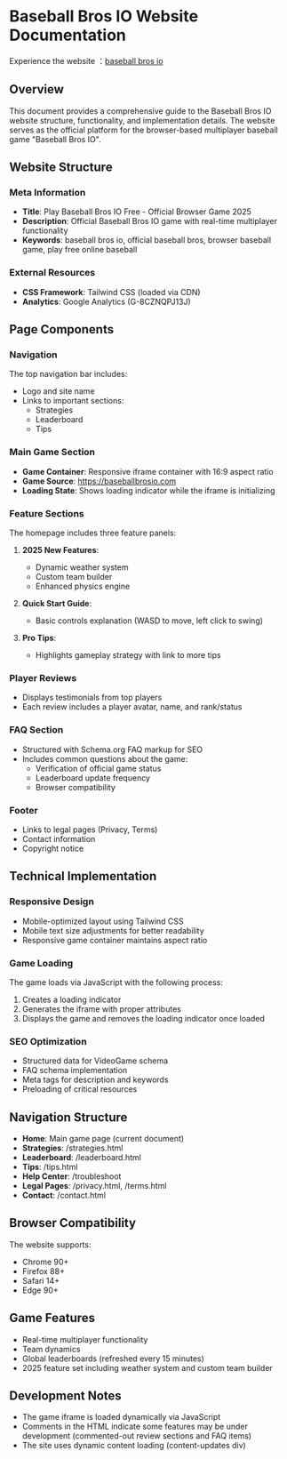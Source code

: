 # Baseball Bros IO Website Documentation

Experience the website ：[baseball bros io](https://baseballbrosio.com)

## Overview
This document provides a comprehensive guide to the Baseball Bros IO website structure, functionality, and implementation details. The website serves as the official platform for the browser-based multiplayer baseball game "Baseball Bros IO".

## Website Structure

### Meta Information
- **Title**: Play Baseball Bros IO Free - Official Browser Game 2025
- **Description**: Official Baseball Bros IO game with real-time multiplayer functionality
- **Keywords**: baseball bros io, official baseball bros, browser baseball game, play free online baseball

### External Resources
- **CSS Framework**: Tailwind CSS (loaded via CDN)
- **Analytics**: Google Analytics (G-8CZNQPJ13J)

## Page Components

### Navigation
The top navigation bar includes:
- Logo and site name
- Links to important sections:
  - Strategies
  - Leaderboard
  - Tips

### Main Game Section
- **Game Container**: Responsive iframe container with 16:9 aspect ratio
- **Game Source**: https://baseballbrosio.com
- **Loading State**: Shows loading indicator while the iframe is initializing

### Feature Sections
The homepage includes three feature panels:
1. **2025 New Features**:
   - Dynamic weather system
   - Custom team builder
   - Enhanced physics engine

2. **Quick Start Guide**:
   - Basic controls explanation (WASD to move, left click to swing)

3. **Pro Tips**:
   - Highlights gameplay strategy with link to more tips

### Player Reviews
- Displays testimonials from top players
- Each review includes a player avatar, name, and rank/status

### FAQ Section
- Structured with Schema.org FAQ markup for SEO
- Includes common questions about the game:
  - Verification of official game status
  - Leaderboard update frequency
  - Browser compatibility

### Footer
- Links to legal pages (Privacy, Terms)
- Contact information
- Copyright notice

## Technical Implementation

### Responsive Design
- Mobile-optimized layout using Tailwind CSS
- Mobile text size adjustments for better readability
- Responsive game container maintains aspect ratio

### Game Loading
The game loads via JavaScript with the following process:
1. Creates a loading indicator
2. Generates the iframe with proper attributes
3. Displays the game and removes the loading indicator once loaded

### SEO Optimization
- Structured data for VideoGame schema
- FAQ schema implementation
- Meta tags for description and keywords
- Preloading of critical resources

## Navigation Structure
- **Home**: Main game page (current document)
- **Strategies**: /strategies.html
- **Leaderboard**: /leaderboard.html
- **Tips**: /tips.html
- **Help Center**: /troubleshoot
- **Legal Pages**: /privacy.html, /terms.html
- **Contact**: /contact.html

## Browser Compatibility
The website supports:
- Chrome 90+
- Firefox 88+
- Safari 14+
- Edge 90+

## Game Features
- Real-time multiplayer functionality
- Team dynamics
- Global leaderboards (refreshed every 15 minutes)
- 2025 feature set including weather system and custom team builder

## Development Notes
- The game iframe is loaded dynamically via JavaScript
- Comments in the HTML indicate some features may be under development (commented-out review sections and FAQ items)
- The site uses dynamic content loading (content-updates div)
